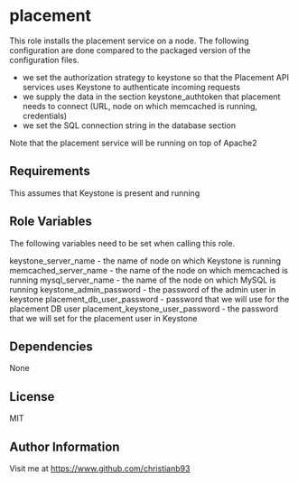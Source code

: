 placement
=========

This role installs the placement service on a node. The following configuration are done compared to the packaged version of the configuration files.

* we set the authorization strategy to keystone so that the Placement API services uses Keystone to authenticate incoming requests
* we supply the data in the section keystone_authtoken that placement needs to connect (URL, node on which memcached is running, credentials)
* we set the SQL connection string in the database section

Note that the placement service will be running on top of Apache2

Requirements
------------

This assumes that Keystone is present and running

Role Variables
--------------

The following variables need to be set when calling this role.

keystone_server_name - the name of node on which Keystone is running  
memcached_server_name - the name of the node on which memcached is running
mysql_server_name - the name of the node on which MySQL is running
keystone_admin_password - the password of the admin user in keystone
placement_db_user_password - password that we will use for the placement DB user
placement_keystone_user_password - the password that we will set for the placement user in Keystone

Dependencies
------------

None


License
-------

MIT

Author Information
------------------

Visit me at https://www.github.com/christianb93
